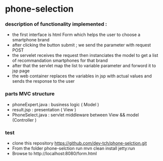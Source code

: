 # phone-selection

### description of functionality implemented :

- the first interface is html Form  which helps the user to choose a smartphone brand 
- after clicking  the button submit ; we send  the parameter with request POST 
- the servelet receives the request then instanciates the model to get a list of recommandation smartphones for that brand 
- after that  the servlet map the list to variable parameter and forword it to jsp page 
- the web container replaces the variables in jsp  with actual values and sends the response to the user 

### parts MVC structure 

- phoneExpert.java : business logic ( Model )
- result.jsp       : presentation   ( View )
- PhoneSelect.java : servlet middleware between View && model (Controller )


### test 

- clone this repository 
https://github.com/dev-tch/phone-selction.git
- From the folder phone-selction run
mvn clean install jetty:run
- Browse to http://localhost:8080/form.html




                 
